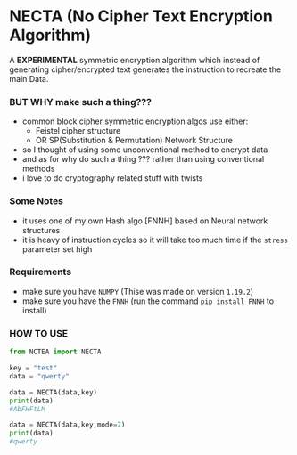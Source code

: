 # NECTA (No Cipher Text Encryption Algorithm)

A **EXPERIMENTAL** symmetric encryption algorithm which instead of generating cipher/encrypted text generates the instruction to recreate the main Data.

### BUT WHY make such a thing???

* common block cipher symmetric encryption algos use either:
	* Feistel cipher structure
	* OR SP(Substitution & Permutation) Network Structure
* so I thought of using some unconventional method to encrypt data
* and as for why do such a thing ??? rather than using conventional methods
* i love to do cryptography related stuff with twists

### Some Notes
* it uses one of my own Hash algo [FNNH] based on Neural network structures
* it is heavy of instruction cycles so it will take too much time if the `stress` parameter set high

### Requirements

* make sure you have `NUMPY` (Thise was made on version `1.19.2`)
* make sure you have the `FNNH` (run the command `pip install FNNH` to install)


### HOW TO USE

```python
from NCTEA import NECTA

key = "test"
data = "qwerty"

data = NECTA(data,key)
print(data)
#AbFHFtLM

data = NECTA(data,key,mode=2)
print(data)
#qwerty
```
